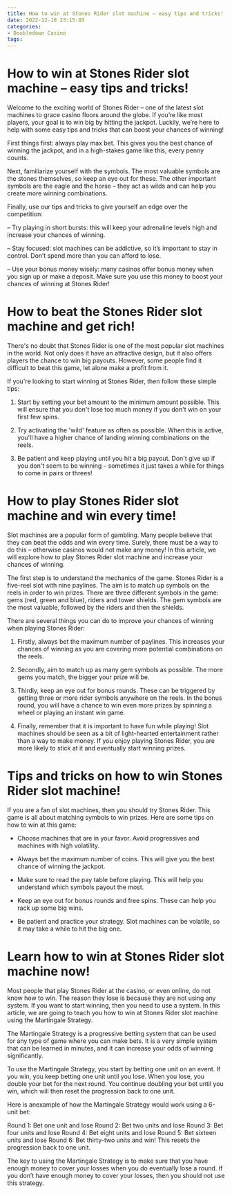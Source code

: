 ```yaml
---
title: How to win at Stones Rider slot machine – easy tips and tricks!
date: 2022-12-18 23:15:03
categories:
- Doubledown Casino
tags:
---
```



#  How to win at Stones Rider slot machine – easy tips and tricks!

Welcome to the exciting world of Stones Rider – one of the latest slot machines to grace casino floors around the globe. If you’re like most players, your goal is to win big by hitting the jackpot. Luckily, we’re here to help with some easy tips and tricks that can boost your chances of winning!

First things first: always play max bet. This gives you the best chance of winning the jackpot, and in a high-stakes game like this, every penny counts.

Next, familiarize yourself with the symbols. The most valuable symbols are the stones themselves, so keep an eye out for these. The other important symbols are the eagle and the horse – they act as wilds and can help you create more winning combinations.

Finally, use our tips and tricks to give yourself an edge over the competition:

– Try playing in short bursts: this will keep your adrenaline levels high and increase your chances of winning.

– Stay focused: slot machines can be addictive, so it’s important to stay in control. Don’t spend more than you can afford to lose.

– Use your bonus money wisely: many casinos offer bonus money when you sign up or make a deposit. Make sure you use this money to boost your chances of winning at Stones Rider!

#  How to beat the Stones Rider slot machine and get rich!

There's no doubt that Stones Rider is one of the most popular slot machines in the world. Not only does it have an attractive design, but it also offers players the chance to win big payouts. However, some people find it difficult to beat this game, let alone make a profit from it.

If you're looking to start winning at Stones Rider, then follow these simple tips:

1. Start by setting your bet amount to the minimum amount possible. This will ensure that you don't lose too much money if you don't win on your first few spins.

2. Try activating the 'wild' feature as often as possible. When this is active, you'll have a higher chance of landing winning combinations on the reels.

3. Be patient and keep playing until you hit a big payout. Don't give up if you don't seem to be winning – sometimes it just takes a while for things to come in pairs or threes!

#  How to play Stones Rider slot machine and win every time!

Slot machines are a popular form of gambling. Many people believe that they can beat the odds and win every time. Surely, there must be a way to do this – otherwise casinos would not make any money! In this article, we will explore how to play Stones Rider slot machine and increase your chances of winning.

The first step is to understand the mechanics of the game. Stones Rider is a five-reel slot with nine paylines. The aim is to match up symbols on the reels in order to win prizes. There are three different symbols in the game: gems (red, green and blue), riders and tower shields. The gem symbols are the most valuable, followed by the riders and then the shields.

There are several things you can do to improve your chances of winning when playing Stones Rider:

1) Firstly, always bet the maximum number of paylines. This increases your chances of winning as you are covering more potential combinations on the reels.

2) Secondly, aim to match up as many gem symbols as possible. The more gems you match, the bigger your prize will be.

3) Thirdly, keep an eye out for bonus rounds. These can be triggered by getting three or more rider symbols anywhere on the reels. In the bonus round, you will have a chance to win even more prizes by spinning a wheel or playing an instant win game.

4) Finally, remember that it is important to have fun while playing! Slot machines should be seen as a bit of light-hearted entertainment rather than a way to make money. If you enjoy playing Stones Rider, you are more likely to stick at it and eventually start winning prizes.

#  Tips and tricks on how to win Stones Rider slot machine!

If you are a fan of slot machines, then you should try Stones Rider. This game is all about matching symbols to win prizes. Here are some tips on how to win at this game:

* Choose machines that are in your favor. Avoid progressives and machines with high volatility.

* Always bet the maximum number of coins. This will give you the best chance of winning the jackpot.

* Make sure to read the pay table before playing. This will help you understand which symbols payout the most.

* Keep an eye out for bonus rounds and free spins. These can help you rack up some big wins.

* Be patient and practice your strategy. Slot machines can be volatile, so it may take a while to hit the big one.

#  Learn how to win at Stones Rider slot machine now!

Most people that play Stones Rider at the casino, or even online, do not know how to win. The reason they lose is because they are not using any system. If you want to start winning, then you need to use a system. In this article, we are going to teach you how to win at Stones Rider slot machine using the Martingale Strategy.

The Martingale Strategy is a progressive betting system that can be used for any type of game where you can make bets. It is a very simple system that can be learned in minutes, and it can increase your odds of winning significantly.

To use the Martingale Strategy, you start by betting one unit on an event. If you win, you keep betting one unit until you lose. When you lose, you double your bet for the next round. You continue doubling your bet until you win, which will then reset the progression back to one unit.

Here is anexample of how the Martingale Strategy would work using a 6-unit bet:

Round 1: Bet one unit and lose
Round 2: Bet two units and lose
Round 3: Bet four units and lose
Round 4: Bet eight units and lose
Round 5: Bet sixteen units and lose 
Round 6: Bet thirty-two units and win! This resets the progression back to one unit. 

The key to using the Martingale Strategy is to make sure that you have enough money to cover your losses when you do eventually lose a round. If you don’t have enough money to cover your losses, then you should not use this strategy.